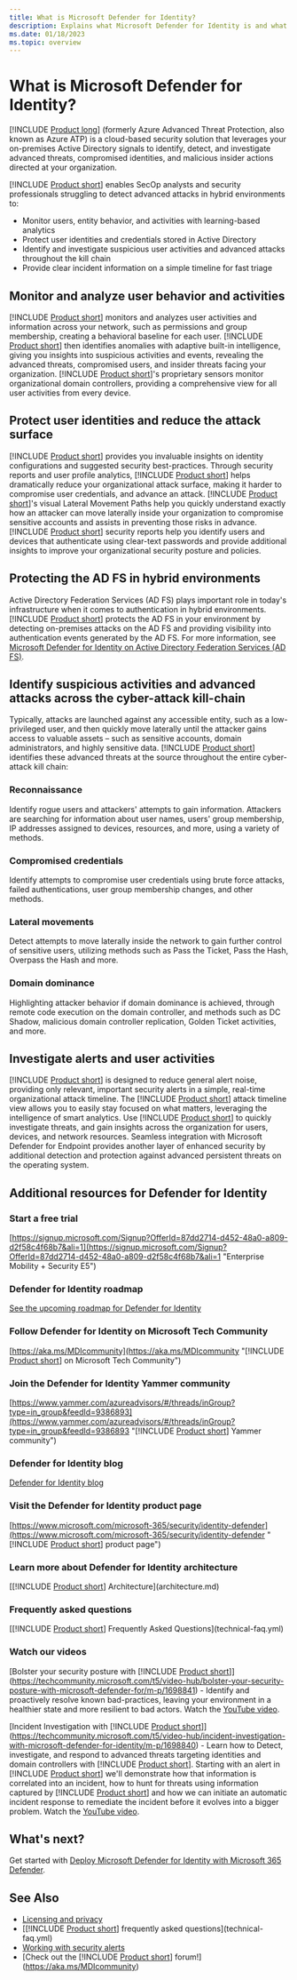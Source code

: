 ```yaml
---
title: What is Microsoft Defender for Identity?
description: Explains what Microsoft Defender for Identity is and what kinds of suspicious activities it can detect
ms.date: 01/18/2023
ms.topic: overview
---
```


# What is Microsoft Defender for Identity?

[!INCLUDE [Product long](includes/product-long.md)] (formerly Azure Advanced Threat Protection, also known as Azure ATP) is a cloud-based security solution that leverages your on-premises Active Directory signals to identify, detect, and investigate advanced threats, compromised identities, and malicious insider actions directed at your organization.

[!INCLUDE [Product short](includes/product-short.md)] enables SecOp analysts and security professionals struggling to detect advanced attacks in hybrid environments to:

- Monitor users, entity behavior, and activities with learning-based analytics
- Protect user identities and credentials stored in Active Directory
- Identify and investigate suspicious user activities and advanced attacks throughout the kill chain
- Provide clear incident information on a simple timeline for fast triage

## Monitor and analyze user behavior and activities

[!INCLUDE [Product short](includes/product-short.md)] monitors and analyzes user activities and information across your network, such as permissions and group membership, creating a behavioral baseline for each user. [!INCLUDE [Product short](includes/product-short.md)] then identifies anomalies with adaptive built-in intelligence, giving you insights into suspicious activities and events, revealing the advanced threats, compromised users, and insider threats facing your organization. [!INCLUDE [Product short](includes/product-short.md)]'s proprietary sensors monitor organizational domain controllers, providing a comprehensive view for all user activities from every device.

## Protect user identities and reduce the attack surface

[!INCLUDE [Product short](includes/product-short.md)] provides you invaluable insights on identity configurations and suggested security best-practices. Through security reports and user profile analytics, [!INCLUDE [Product short](includes/product-short.md)] helps dramatically reduce your organizational attack surface, making it harder to compromise user credentials, and advance an attack. [!INCLUDE [Product short](includes/product-short.md)]'s visual Lateral Movement Paths help you quickly understand exactly how an attacker can move laterally inside your organization to compromise sensitive accounts and assists in preventing those risks in advance. [!INCLUDE [Product short](includes/product-short.md)] security reports help you identify users and devices that authenticate using clear-text passwords and provide additional insights to improve your organizational security posture and policies.

## Protecting the AD FS in hybrid environments

Active Directory Federation Services (AD FS) plays important role in today's infrastructure when it comes to authentication in hybrid environments. [!INCLUDE [Product short](includes/product-short.md)] protects the AD FS in your environment by detecting on-premises attacks on the AD FS and providing visibility into authentication events generated by the AD FS. For more information, see [Microsoft Defender for Identity on Active Directory Federation Services (AD FS)](active-directory-federation-services.md).

## Identify suspicious activities and advanced attacks across the cyber-attack kill-chain

Typically, attacks are launched against any accessible entity, such as a low-privileged user, and then quickly move laterally until the attacker gains access to valuable assets – such as sensitive accounts, domain administrators, and highly sensitive data. [!INCLUDE [Product short](includes/product-short.md)] identifies these advanced threats at the source throughout the entire cyber-attack kill chain:

### Reconnaissance

Identify rogue users and attackers' attempts to gain information. Attackers are searching for information about user names, users' group membership, IP addresses assigned to devices, resources, and more, using a variety of methods.

### Compromised credentials

Identify attempts to compromise user credentials using brute force attacks, failed authentications, user group membership changes, and other methods.

### Lateral movements

Detect attempts to move laterally inside the network to gain further control of sensitive users, utilizing methods such as Pass the Ticket, Pass the Hash, Overpass the Hash and more.

### Domain dominance

Highlighting attacker behavior if domain dominance is achieved, through remote code execution on the domain controller, and methods such as DC Shadow, malicious domain controller replication, Golden Ticket activities, and more.

## Investigate alerts and user activities

[!INCLUDE [Product short](includes/product-short.md)] is designed to reduce general alert noise, providing only relevant, important security alerts in a simple, real-time organizational attack timeline. The [!INCLUDE [Product short](includes/product-short.md)] attack timeline view allows you to easily stay focused on what matters, leveraging the intelligence of smart analytics. Use [!INCLUDE [Product short](includes/product-short.md)] to quickly investigate threats, and gain insights across the organization for users, devices, and network resources. Seamless integration with Microsoft Defender for Endpoint provides another layer of enhanced security by additional detection and protection against advanced persistent threats on the operating system.

## Additional resources for Defender for Identity

### Start a free trial

[https://signup.microsoft.com/Signup?OfferId=87dd2714-d452-48a0-a809-d2f58c4f68b7&ali=1](https://signup.microsoft.com/Signup?OfferId=87dd2714-d452-48a0-a809-d2f58c4f68b7&ali=1 "Enterprise Mobility + Security E5")

### Defender for Identity roadmap

[See the upcoming roadmap for Defender for Identity](https://www.microsoft.com/microsoft-365/roadmap?filters=Microsoft%20Defender%20for%20Identity)

### Follow Defender for Identity on Microsoft Tech Community

[https://aka.ms/MDIcommunity](https://aka.ms/MDIcommunity "[!INCLUDE [Product short](includes/product-short.md)] on Microsoft Tech Community")

### Join the Defender for Identity Yammer community

[https://www.yammer.com/azureadvisors/#/threads/inGroup?type=in_group&feedId=9386893](https://www.yammer.com/azureadvisors/#/threads/inGroup?type=in_group&feedId=9386893 "[!INCLUDE [Product short](includes/product-short.md)] Yammer community")

### Defender for Identity blog

[Defender for Identity blog](https://techcommunity.microsoft.com/t5/security-compliance-and-identity/bg-p/MicrosoftSecurityandCompliance/label-name/Microsoft%20Defender%20for%20Identity)

### Visit the Defender for Identity product page

[https://www.microsoft.com/microsoft-365/security/identity-defender](https://www.microsoft.com/microsoft-365/security/identity-defender "[!INCLUDE [Product short](includes/product-short.md)] product page")

### Learn more about Defender for Identity architecture

[[!INCLUDE [Product short](includes/product-short.md)] Architecture](architecture.md)

### Frequently asked questions

[[!INCLUDE [Product short](includes/product-short.md)] Frequently Asked Questions](technical-faq.yml)

### Watch our videos

[Bolster your security posture with [!INCLUDE [Product short](includes/product-short.md)]](<https://techcommunity.microsoft.com/t5/video-hub/bolster-your-security-posture-with-microsoft-defender-for/m-p/1698841>) - Identify and proactively resolve known bad-practices, leaving your environment in a healthier state and more resilient to bad actors. Watch the [YouTube video](https://youtu.be/nx5rrxVuRTk).

[Incident Investigation with [!INCLUDE [Product short](includes/product-short.md)]](<https://techcommunity.microsoft.com/t5/video-hub/incident-investigation-with-microsoft-defender-for-identity/m-p/1698840>) - Learn how to Detect, investigate, and respond to advanced threats targeting identities and domain controllers with [!INCLUDE [Product short](includes/product-short.md)]. Starting with an alert in [!INCLUDE [Product short](includes/product-short.md)] we'll demonstrate how that information is correlated into an incident, how to hunt for threats using information captured by [!INCLUDE [Product short](includes/product-short.md)] and how we can initiate an automatic incident response to remediate the incident before it evolves into a bigger problem. Watch the [YouTube video](https://youtu.be/geWU4It6S48).

## What's next?

Get started with [Deploy Microsoft Defender for Identity with Microsoft 365 Defender](deploy-defender-identity.md).

## See Also

- [Licensing and privacy](/defender-for-identity/technical-faq#licensing-and-privacy)
- [[!INCLUDE [Product short](includes/product-short.md)] frequently asked questions](technical-faq.yml)
- [Working with security alerts](/defender-for-identity/manage-security-alerts)
- [Check out the [!INCLUDE [Product short](includes/product-short.md)] forum!](<https://aka.ms/MDIcommunity>)
